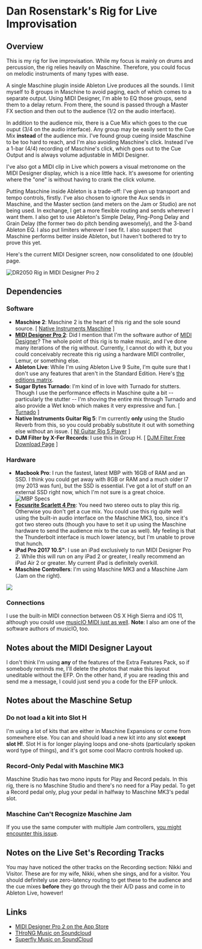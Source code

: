 # Dan Rosenstark's Rig for Live Improvisation

## Overview

This is my rig for live improvisation. While my focus is mainly on drums and percussion, the rig relies heavily on Maschine. Therefore, you could focus on melodic instruments of many types with ease.

A single Maschine plugin inside Ableton Live produces all the sounds. I limit myself to 8 groups in Maschine to avoid paging, each of which comes to a separate output. Using MIDI Designer, I'm able to EQ those groups, send them to a delay return. From there, the sound is passed through a Master FX section and then out to the audience (1/2 on the audio interface).

In addition to the audience mix, there is a Cue Mix which goes to the cue ouput (3/4 on the audio interface). Any group may be easily sent to the Cue Mix **instead** of the audience mix. I've found group cueing inside Maschine to be too hard to reach, and I'm also avoiding Maschine's click. Instead I've a 1-bar (4/4) recording of Maschine's click, which goes out to the Cue Output and is always volume adjustable in MIDI Designer.

I've also got a MIDI clip in Live which powers a visual metronome on the MIDI Designer display, which is a nice little hack. It's awesome for orienting where the "one" is without having to crank the click volume.

Putting Maschine inside Ableton is a trade-off: I've given up transport and tempo controls, firstly. I've also chosen to ignore the Aux sends in Maschine, and the Master section (and meters on the Jam or Studio) are not being used. In exchange, I get a more flexible routing and sends wherever I want them. I also get to use Ableton's Simple Delay, Ping-Pong Delay and Grain Delay (the former two do pitch bending awesomely), and the 3-band Ableton EQ. I also put limiters wherever I see fit. I also suspect that Maschine performs better inside Ableton, but I haven't bothered to try to prove this yet.

Here's the current MIDI Designer screen, now consolidated to one (double) page.

![DR2050 Rig in MIDI Designer Pro 2](http://dr2050.com/clips/2018-02-19-DR2050-Rig-smaller.png)

## Dependencies

### Software

* **Maschine 2**: Maschine 2 is the heart of this rig and the sole sound source. [ [Native Instruments Maschine](https://www.native-instruments.com/en/products/maschine/production-systems/maschine/) ]
* **[MIDI Designer Pro 2](http://midiDR.com)**: Did I mention that I'm the software author of [MIDI Designer](http://mididesigner.com)? The whole point of this rig is to make music, and I've done many iterations of the rig without. Currently, I cannot do with it, but you could conceivably recreate this rig using a hardware MIDI controller, Lemur, or something else.
* **Ableton Live**: While I'm using Ableton Live 9 Suite, I'm quite sure that I don't use any features that aren't in the Standard Edition. Here's [the editions matrix](https://www.ableton.com/en/live/compare-editions).
* **Sugar Bytes Turnado**: I'm kind of in love with Turnado for stutters. Though I use the performance effects in Maschine quite a bit -- particularly the stutter -- I'm shoving the entire mix through Turnado and also provide a Wet knob which makes it very expressive and fun. [ [Turnado](https://sugar-bytes.de/turnado) ]
* **Native Instruments Guitar Rig 5**: I'm currently **only** using the Studio Reverb from this, so you could probably substitute it out with something else without an issue. [ [NI Guitar Rig 5 Player](https://www.native-instruments.com/en/products/komplete/guitar/guitar-rig-5-player/) ]
* **DJM Filter by X-Fer Records**: I use this in Group H. [ [DJM Filter Free Download Page](https://splice.com/plugins/4442-djmfilter-vst-au-by-xfer-records) ]

### Hardware

* **Macbook Pro**: I run the fastest, latest MBP with 16GB of RAM and an SSD. I think you could get away with 8GB or RAM and a much older I7 (my 2013 was fun), but the SSD is essential. I've got a lot of stuff on an external SSD right now, which I'm not sure is a great choice.<BR>![MBP Specs](http://dr2050.com/clips/2016-MBP-Specs.png)
* **[Focusrite Scarlett 4 Pre](https://global.focusrite.com/thunderbolt-audio-interfaces/clarett-4pre)**: You need two stereo outs to play this rig. Otherwise you don't get a cue mix. You could use this rig quite well using the built-in audio interface on the Maschine MK3, too, since it's got two stereo outs (though you have to set it up using the Maschine hardware to send the audience mix to the cue as well). My feeling is that the Thunderbolt interface is much lower latency, but I'm unable to prove that hunch.
* **iPad Pro 2017 10.5"**: I use an iPad exclusively to run MIDI Designer Pro 2. While this will run on any iPad 2 or greater, I really recommend an iPad Air 2 or greater. My current iPad is definitely overkill.
* **Maschine Controllers**: I'm using Maschine MK3 and a Maschine Jam (Jam on the right).

![](http://dr2050.com/automaticImages/dan-rig-2018-02-22.jpg)

### Connections

I use the built-in MIDI connection between OS X High Sierra and iOS 11, although you could use [musicIO MIDI just as well](http://musicioapp.com/ios). **Note**: I also am one of the software authors of musicIO, too.

## Notes about the MIDI Designer Layout

I don't think I'm using **any** of the features of the Extra Features Pack, so if somebody reminds me, I'll delete the photos that make this layout uneditable without the EFP. On the other hand, if you are reading this and send me a message, I could just send you a code for the EFP unlock.

## Notes about the Maschine Setup

### Do not load a kit into Slot H

I'm using a lot of kits that are either in Maschine Expansions or come from somewhere else. You can and should load a new kit into any slot **except slot H!**. Slot H is for longer playing loops and one-shots (particularly spoken word type of things), and it's got some cool Macro controls hooked up.

### Record-Only Pedal with Maschine MK3

Maschine Studio has two mono inputs for Play and Record pedals. In this rig, there is no Maschine Studio and there's no need for a Play pedal. To get a Record pedal only, plug your pedal in halfway to Maschine MK3's pedal slot.

### Maschine Can't Recognize Maschine Jam

If you use the same computer with multiple Jam controllers, [you might encounter this issue](http://maschineismygirlfriend.com/post/maschine-jam-is-lighting-up-and-then-shutting-off-on-os-x).

## Notes on the Live Set's Recording Tracks

You may have noticed the other tracks on the Recording section: Nikki and Visitor. These are for my wife, Nikki, when she sings, and for a visitor. You should definitely use zero-latency routing to get these to the audience and the cue mixes **before** they go through the their A/D pass and come in to Ableton Live, however!

## Links 

* [MIDI Designer Pro 2 on the App Store](https://itunes.apple.com/app/the-only-professional-midi-controller-for-iOS/id492291712?mt=8)
* [THroNG Music on Soundcloud](https://soundcloud.com/throng)
* [Superfly Music on SoundCloud](https://soundcloud.com/superflymusic)

